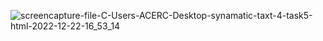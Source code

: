 ![screencapture-file-C-Users-ACERC-Desktop-synamatic-taxt-4-task5-html-2022-12-22-16_53_14](https://user-images.githubusercontent.com/121230559/209396063-460acb37-280a-43ba-8742-f827c093950e.png)
